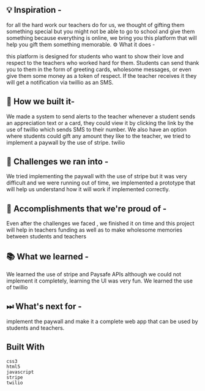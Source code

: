
## 💡 Inspiration -

for all the hard work our teachers do for us, we thought of gifting them something special but you might not be able to go to school and give them something because everything is online, we bring you this platform that will help you gift them something memorable.
⚙ What it does -

this platform is designed for students who want to show their love and respect to the teachers who worked hard for them. Students can send thank you to them in the form of greeting cards, wholesome messages, or even give them some money as a token of respect. If the teacher receives it they will get a notification via twillio as an SMS.

## 🔧 How we built it-

We made a system to send alerts to the teacher whenever a student sends an appreciation text or a card, they could view it by clicking the link by the use of twillio which sends SMS to their number. We also have an option where students could gift any amount they like to the teacher, we tried to implement a paywall by the use of stripe. twilio

## 💪 Challenges we ran into -

We tried implementing the paywall with the use of stripe but it was very difficult and we were running out of time, we implemented a prototype that will help us understand how it will work if implemented correctly.

## 📌 Accomplishments that we're proud of -

Even after the challenges we faced , we finished it on time and this project will help in teachers funding as well as to make wholesome memories between students and teachers

## 📚 What we learned -

We learned the use of stripe and Paysafe APIs although we could not implement it completely, learning the UI was very fun. We learned the use of twillio

## ⏭ What's next for -

implement the paywall and make it a complete web app that can be used by students and teachers.

## Built With

    css3
    html5
    javascript
    stripe
    twilio

